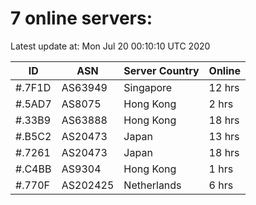 # 7 online servers:

Latest update at: Mon Jul 20 00:10:10 UTC 2020

| ID | ASN | Server Country | Online |
| -- | --- | -------------- | ------ |
| #.7F1D | AS63949 | Singapore | 12 hrs |
| #.5AD7 | AS8075 | Hong Kong | 2 hrs |
| #.33B9 | AS63888 | Hong Kong | 18 hrs |
| #.B5C2 | AS20473 | Japan | 13 hrs |
| #.7261 | AS20473 | Japan | 18 hrs |
| #.C4BB | AS9304 | Hong Kong | 1 hrs |
| #.770F | AS202425 | Netherlands | 6 hrs |

